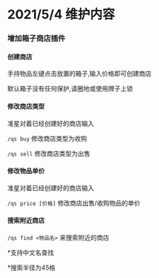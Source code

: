 # 2021/5/4 维护内容

### 增加箱子商店插件

#### 创建商店

手持物品左键点击放置的箱子,输入价格即可创建商店

默认箱子没有任何保护,请圈地或使用牌子上锁

#### 修改商店类型

准星对着已经创建好的商店输入

`/qs buy` 修改商店类型为收购

`/qs sell` 修改商店类型为出售

#### 修改物品单价

准星对着已经创建好的商店输入

`/qs price [价格]` 修改商店出售/收购物品的单价

#### 搜索附近商店

`/qs find <物品名>` 来搜索附近的商店

\*支持中文名查找

\*搜索半径为45格
